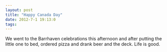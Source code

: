 ```yaml
---
layout: post
title: "Happy Canada Day"
date: 2012-7-1 19:13:0
tags: 
---
```


We went to the Barrhaven celebrations this afternoon and after putting the little one to bed, ordered pizza and drank beer and the deck. Life is good.
